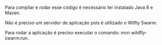 Para compilar e rodar esse código é necessário ter instalado Java 8 e Maven.

Não é preciso um servidor de aplicação pois é utilizado o Wilfly Swarm.

Para rodar a aplicação é preciso executar o comando: mvn wildfly-swarm:run.
